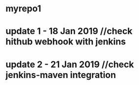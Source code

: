 # myrepo1
# update 1 - 18 Jan 2019 //check hithub webhook with jenkins
# update 2 - 21 Jan 2019 //check jenkins-maven integration
